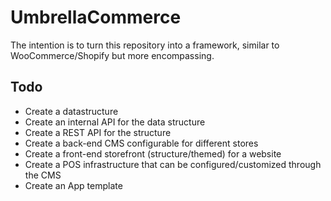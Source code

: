 # UmbrellaCommerce

The intention is to turn this repository into a framework,
similar to WooCommerce/Shopify but more encompassing.

## Todo
- Create a datastructure
- Create an internal API for the data structure
- Create a REST API for the structure
- Create a back-end CMS configurable for different stores
- Create a front-end storefront (structure/themed) for a website
- Create a POS infrastructure that can be configured/customized through the CMS
- Create an App template
